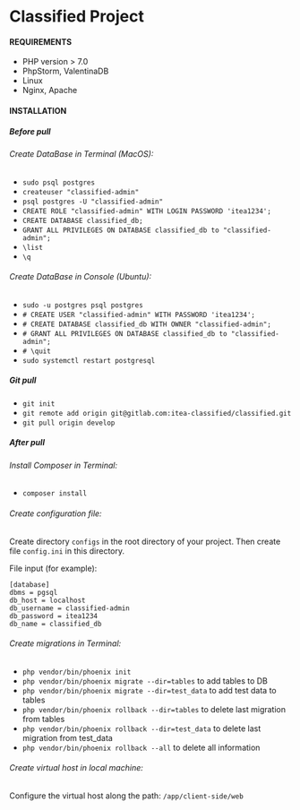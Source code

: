 # Classified Project

#### REQUIREMENTS

- PHP version > 7.0
- PhpStorm, ValentinaDB
- Linux
- Nginx, Apache

#### INSTALLATION

#####  Before pull

###### Create DataBase in Terminal (MacOS):

- `sudo psql postgres`
- `createuser "classified-admin"`
- `psql postgres -U "classified-admin"`
- `CREATE ROLE "classified-admin" WITH LOGIN PASSWORD 'itea1234';`
- `CREATE DATABASE classified_db;`
- `GRANT ALL PRIVILEGES ON DATABASE classified_db to "classified-admin";`
- `\list`
- `\q`

###### Create DataBase in Console (Ubuntu):

- `sudo -u postgres psql postgres`
- `# CREATE USER "classified-admin" WITH PASSWORD 'itea1234';`
- `# CREATE DATABASE classified_db WITH OWNER "classified-admin";`
- `# GRANT ALL PRIVILEGES ON DATABASE classified_db to "classified-admin";`
- `# \quit`
- `sudo systemctl restart postgresql`

##### Git pull

- `git init`
- `git remote add origin git@gitlab.com:itea-classified/classified.git`
- `git pull origin develop`

##### After pull

###### Install Composer in Terminal:

- `composer install`

###### Create configuration file:

Create directory `configs` in the root directory of your project. Then create file `config.ini` in this directory.

File input (for example):

```
[database]
dbms = pgsql
db_host = localhost
db_username = classified-admin
db_password = itea1234
db_name = classified_db
```

###### Create migrations in Terminal:

- `php vendor/bin/phoenix init`
- `php vendor/bin/phoenix migrate --dir=tables` to add tables to DB
- `php vendor/bin/phoenix migrate --dir=test_data` to add test data to tables
- `php vendor/bin/phoenix rollback --dir=tables` to delete last migration from tables
- `php vendor/bin/phoenix rollback --dir=test_data` to delete last migration from test_data
- `php vendor/bin/phoenix rollback --all` to delete all information

###### Create virtual host in local machine:

Configure the virtual host along the path: `/app/client-side/web`